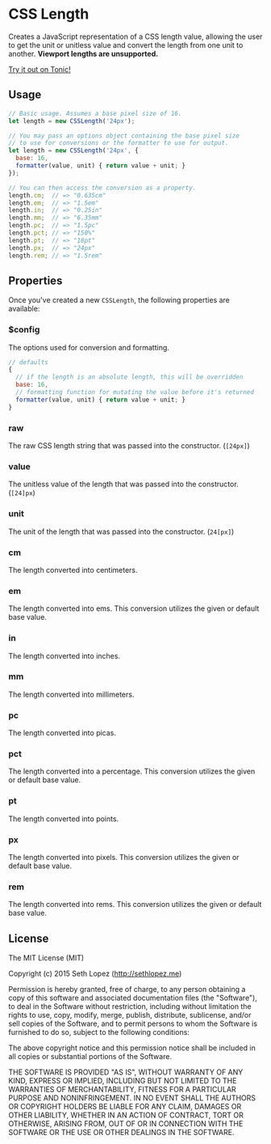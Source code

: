 # CSS Length

Creates a JavaScript representation of a CSS length value, allowing the user to
get the unit or unitless value and convert the length from one unit to another.
**Viewport lengths are unsupported.**

[Try it out on Tonic!](https://tonicdev.com/npm/css-length)

## Usage

```js
// Basic usage. Assumes a base pixel size of 16.
let length = new CSSLength('24px');

// You may pass an options object containing the base pixel size
// to use for conversions or the formatter to use for output.
let length = new CSSLength('24px', {
  base: 16,
  formatter(value, unit) { return value + unit; }
});

// You can then access the conversion as a property.
length.cm;  // => "0.635cm"
length.em;  // => "1.5em"
length.in;  // => "0.25in"
length.mm;  // => "6.35mm"
length.pc;  // => "1.5pc"
length.pct; // => "150%"
length.pt;  // => "18pt"
length.px;  // => "24px"
length.rem; // => "1.5rem"
```

## Properties

Once you've created a new `CSSLength`, the following properties are available:

### $config

The options used for conversion and formatting.

```js
// defaults
{
  // if the length is an absolute length, this will be overridden
  base: 16,
  // formatting function for mutating the value before it's returned
  formatter(value, unit) { return value + unit; }
}
```

### raw

The raw CSS length string that was passed into the constructor. (`[24px]`)

### value

The unitless value of the length that was passed into the constructor. (`[24]px`)

### unit

The unit of the length that was passed into the constructor. (`24[px]`)

### cm

The length converted into centimeters.

### em

The length converted into ems. This conversion utilizes the given or default
base value.

### in

The length converted into inches.

### mm

The length converted into millimeters.

### pc

The length converted into picas.

### pct

The length converted into a percentage. This conversion utilizes the given or
default base value.

### pt

The length converted into points.

### px

The length converted into pixels. This conversion utilizes the given or default
base value.

### rem

The length converted into rems. This conversion utilizes the given or default
base value.

## License

The MIT License (MIT)

Copyright (c) 2015 Seth Lopez (http://sethlopez.me)

Permission is hereby granted, free of charge, to any person obtaining a copy
of this software and associated documentation files (the "Software"), to deal
in the Software without restriction, including without limitation the rights
to use, copy, modify, merge, publish, distribute, sublicense, and/or sell
copies of the Software, and to permit persons to whom the Software is
furnished to do so, subject to the following conditions:

The above copyright notice and this permission notice shall be included in
all copies or substantial portions of the Software.

THE SOFTWARE IS PROVIDED "AS IS", WITHOUT WARRANTY OF ANY KIND, EXPRESS OR
IMPLIED, INCLUDING BUT NOT LIMITED TO THE WARRANTIES OF MERCHANTABILITY,
FITNESS FOR A PARTICULAR PURPOSE AND NONINFRINGEMENT. IN NO EVENT SHALL THE
AUTHORS OR COPYRIGHT HOLDERS BE LIABLE FOR ANY CLAIM, DAMAGES OR OTHER
LIABILITY, WHETHER IN AN ACTION OF CONTRACT, TORT OR OTHERWISE, ARISING FROM,
OUT OF OR IN CONNECTION WITH THE SOFTWARE OR THE USE OR OTHER DEALINGS IN
THE SOFTWARE.

